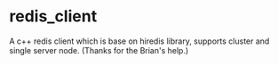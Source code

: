 # redis_client
A c++ redis client which is base on hiredis library, supports cluster and single server node.
(Thanks for the Brian's help.)
